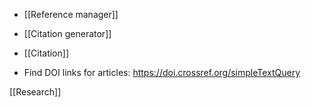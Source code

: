   - [[Reference manager]]
  - [[Citation generator]]
  - [[Citation]]

  - Find DOI links for articles:
    https://doi.crossref.org/simpleTextQuery

[[Research]]